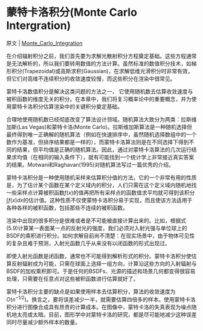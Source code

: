# 蒙特卡洛积分(Monte Carlo Intergration)

原文     | [Monte_Carlo_Integration](http://www.pbr-book.org/3ed-2018/Monte_Carlo_Integration.html)

在介绍辐射积分之前，我们首先要为求解光散射积分方程奠定基础。这些方程通常是无法解析的，所以我们要转用数值的方法计算。虽然标准的数值积分技术，如梯形积分(Trapezoidal)或高斯求积(Gaussian)，在求解低维光滑积分时非常有效，但它们对高维不连续积分的收敛速度较慢，而这些积分在渲染中很常见。

蒙特卡洛数值积分是解决这类问题的方法之一， 它使用随机数去估算收敛速度与被积函数的维度无关的积分。在本章中，我们将复习概率论中的重要概念，并为使用蒙特卡洛积分估算渲染中的关键积分奠定基础。

合理地使用随机数已经彻底改变了算法设计领域。随机算法大致分为两类：拉斯维加斯(Las Vegas)和蒙特卡洛(Monte Carlo)。拉斯维加斯算法是一种随机选择但最终得到唯一正确解的随机算法（例如在快速排序中，虽然随机选择数组中的一个数作为基准，但排序结果都是一样的），而蒙特卡洛算法则是在不同选择下得到不同的结果，但平均值是正确的随机算法。因此，通过对蒙特卡洛算法的几次运行结果求均值（在相同的输入条件下），就有可能找到一个统计学上非常接近真实答案的结果。Motwani和Raghavan(1995)对随机算法写过一篇优秀的介绍。

蒙特卡洛积分是一种使用随机采样来估算积分值的方法。它的一个非常有用的性质是，为了估计某个函数在某个定义域内的积分，人们只需在这个定义域内随机地找一些采样点计算被积函数$f(x)$的值再把所有采样点的函数值求平均就可得到该积分$\int f(x)dx$的估计值。这种性质不仅使蒙特卡洛积分易于实现，而且使该方法适用于各种各样的被积函数，包括那些不连续的被积函数。

渲染中出现的很多积分是很难或者是不可能被直接计算出来的。比如，根据式(5.9)计算某一表面某一点的反射光的强度，我们必须对入射光强与单位球上的BSDF的乘积进行积分。如何求解目前尚不清楚：在现实场景中，由于物体可见性的复杂且难于预测，入射光函数几乎从来没有以闭函数的形式出现过。

即使入射光函数是闭函数，通常也不可能得到解析形式的积分。蒙特卡洛积分使估算反射辐射成为可能，只需在球面上选择一组方向，计算沿这些方向的入射辐射与BSDF的加权乘积即可。于是任何的BSDFs、光源的描述和场景几何都变得很容易处理，只需要在任意点对这些被积函数进行估算就好了。

蒙特卡洛积分主要的缺点是如果使用样本去估算积分，算法的收敛速度为$O(n^{-1/2})$。换言之，要将误差减少一半，就需要估算四倍多的样本。使用蒙特卡洛积分进行图像合成具有昂贵的计算成本。在图像中，蒙特卡洛的失真表现为噪点随机地太亮或太暗。目前，图形学中对蒙特卡洛的研究，都是尽可能地减少这种误差同时尽量减少额外样本的数量。

